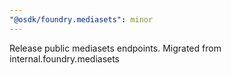 ```yaml
---
"@osdk/foundry.mediasets": minor
---
```


Release public mediasets endpoints. Migrated from internal.foundry.mediasets
